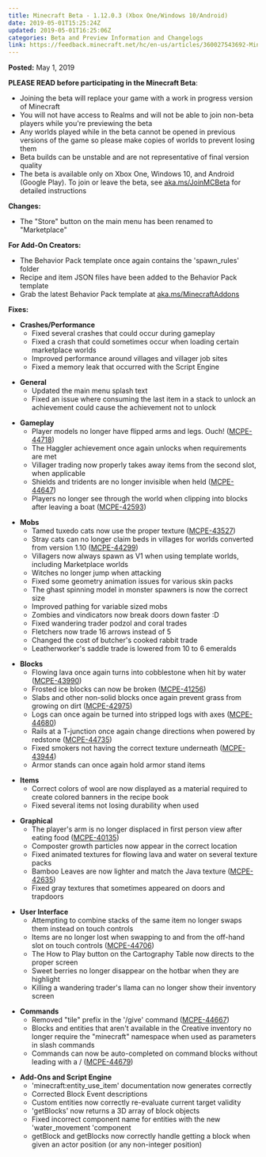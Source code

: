 ```yaml
---
title: Minecraft Beta - 1.12.0.3 (Xbox One/Windows 10/Android)
date: 2019-05-01T15:25:24Z
updated: 2019-05-01T16:25:06Z
categories: Beta and Preview Information and Changelogs
link: https://feedback.minecraft.net/hc/en-us/articles/360027543692-Minecraft-Beta-1-12-0-3-Xbox-One-Windows-10-Android-
---
```


**Posted:** May 1, 2019

**PLEASE READ before participating in the Minecraft Beta**:

- Joining the beta will replace your game with a work in progress version of Minecraft
- You will not have access to Realms and will not be able to join non-beta players while you're previewing the beta
- Any worlds played while in the beta cannot be opened in previous versions of the game so please make copies of worlds to prevent losing them
- Beta builds can be unstable and are not representative of final version quality
- The beta is available only on Xbox One, Windows 10, and Android (Google Play). To join or leave the beta, see [aka.ms/JoinMCBeta](https://aka.ms/JoinMCBeta) for detailed instructions

**Changes:**

- The "Store" button on the main menu has been renamed to "Marketplace"

**For Add-On Creators:**

- The Behavior Pack template once again contains the 'spawn_rules' folder
- Recipe and item JSON files have been added to the Behavior Pack template
- Grab the latest Behavior Pack template at [aka.ms/MinecraftAddons](https://aka.ms/MinecraftAddons)

**Fixes:**

- **Crashes/Performance**
  - Fixed several crashes that could occur during gameplay
  - Fixed a crash that could sometimes occur when loading certain marketplace worlds
  - Improved performance around villages and villager job sites
  - Fixed a memory leak that occurred with the Script Engine

<!-- -->

- **General**
  - Updated the main menu splash text
  - Fixed an issue where consuming the last item in a stack to unlock an achievement could cause the achievement not to unlock

<!-- -->

- **Gameplay**
  - Player models no longer have flipped arms and legs. Ouch! ([MCPE-44718](https://bugs.mojang.com/browse/MCPE-44718))
  - The Haggler achievement once again unlocks when requirements are met
  - Villager trading now properly takes away items from the second slot, when applicable
  - Shields and tridents are no longer invisible when held ([MCPE-44647](https://bugs.mojang.com/browse/MCPE-44647))
  - Players no longer see through the world when clipping into blocks after leaving a boat ([MCPE-42593](https://bugs.mojang.com/browse/MCPE-42593))

<!-- -->

- **Mobs**
  - Tamed tuxedo cats now use the proper texture ([MCPE-43527](https://bugs.mojang.com/browse/MCPE-43527))
  - Stray cats can no longer claim beds in villages for worlds converted from version 1.10 ([MCPE-44299](https://bugs.mojang.com/browse/MCPE-44299))
  - Villagers now always spawn as V1 when using template worlds, including Marketplace worlds
  - Witches no longer jump when attacking
  - Fixed some geometry animation issues for various skin packs
  - The ghast spinning model in monster spawners is now the correct size
  - Improved pathing for variable sized mobs
  - Zombies and vindicators now break doors down faster :D
  - Fixed wandering trader podzol and coral trades
  - Fletchers now trade 16 arrows instead of 5
  - Changed the cost of butcher's cooked rabbit trade
  - Leatherworker's saddle trade is lowered from 10 to 6 emeralds

<!-- -->

- **Blocks**
  - Flowing lava once again turns into cobblestone when hit by water ([MCPE-43990](https://bugs.mojang.com/browse/MCPE-43990))
  - Frosted ice blocks can now be broken ([MCPE-41256](https://bugs.mojang.com/browse/MCPE-41256))
  - Slabs and other non-solid blocks once again prevent grass from growing on dirt ([MCPE-42975](https://bugs.mojang.com/browse/MCPE-42975))
  - Logs can once again be turned into stripped logs with axes ([MCPE-44680](https://bugs.mojang.com/browse/MCPE-44680))
  - Rails at a T-junction once again change directions when powered by redstone ([MCPE-44735](https://bugs.mojang.com/browse/MCPE-44735))
  - Fixed smokers not having the correct texture underneath ([MCPE-43944](https://bugs.mojang.com/browse/MCPE-43944))
  - Armor stands can once again hold armor stand items

<!-- -->

- **Items**
  - Correct colors of wool are now displayed as a material required to create colored banners in the recipe book
  - Fixed several items not losing durability when used

<!-- -->

- **Graphical**
  - The player's arm is no longer displaced in first person view after eating food ([MCPE-40135](https://bugs.mojang.com/browse/MCPE-40135))
  - Composter growth particles now appear in the correct location
  - Fixed animated textures for flowing lava and water on several texture packs
  - Bamboo Leaves are now lighter and match the Java texture ([MCPE-42635](https://bugs.mojang.com/browse/MCPE-42635))
  - Fixed gray textures that sometimes appeared on doors and trapdoors

<!-- -->

- **User Interface**
  - Attempting to combine stacks of the same item no longer swaps them instead on touch controls
  - Items are no longer lost when swapping to and from the off-hand slot on touch controls ([MCPE-44706](https://bugs.mojang.com/browse/MCPE-44706))
  - The How to Play button on the Cartography Table now directs to the proper screen
  - Sweet berries no longer disappear on the hotbar when they are highlight
  - Killing a wandering trader's llama can no longer show their inventory screen

<!-- -->

- **Commands**
  - Removed "tile" prefix in the '/give' command ([MCPE-44667](https://bugs.mojang.com/browse/MCPE-44667))
  - Blocks and entities that aren't available in the Creative inventory no longer require the "minecraft" namespace when used as parameters in slash commands
  - Commands can now be auto-completed on command blocks without leading with a / ([MCPE-44679](https://bugs.mojang.com/browse/MCPE-44679))

<!-- -->

- **Add-Ons and Script Engine**
  - 'minecraft:entity_use_item' documentation now generates correctly
  - Corrected Block Event descriptions
  - Custom entities now correctly re-evaluate current target validity
  - 'getBlocks' now returns a 3D array of block objects
  - Fixed incorrect component name for entities with the new 'water_movement 'component
  - getBlock and getBlocks now correctly handle getting a block when given an actor position (or any non-integer position)
